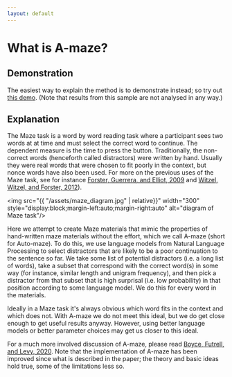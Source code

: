```yaml
---
layout: default
---
```


# What is A-maze?

## Demonstration

The easiest way to explain the method is to demonstrate instead; so try out [this demo](http://syntaxgym.org:666/experiment.html). (Note that results from this sample are not analysed in any way.) 

<!--<iframe src="http://syntaxgym.org:666/experiment.html" width="710" height="400" style="border:2px solid black;"></iframe>
<br>-->


## Explanation

The Maze task is a word by word reading task where a participant sees two words at at time and must select the correct word to continue. The dependent measure is the time to press the button. Traditionally, the non-correct words (henceforth called distractors) were written by hand. Usually they were real words that were chosen to fit poorly in the context, but nonce words have also been used. For more on the previous uses of the Maze task, see for instance [Forster, Guerrera, and Elliot, 2009](https://www.researchgate.net/profile/Kenneth_Forster/publication/23964016_The_maze_task_Measuring_forced_incremental_sentence_processing_time/links/0c960528e5bae4cf4b000000/The-maze-task-Measuring-forced-incremental-sentence-processing-time.pdf) and [Witzel, Witzel, and Forster, 2012](https://www.researchgate.net/profile/Jeffrey_Witzel/publication/51719334_Comparisons_of_online_reading_paradigms_Eye_tracking_moving-window_and_maze/links/556c4f7208aeab7772218886/Comparisons-of-online-reading-paradigms-Eye-tracking-moving-window-and-maze.pdf)). 

<img src="{{ "/assets/maze_diagram.jpg" | relative}}" width="300" style="display:block;margin-left:auto;margin-right:auto" alt="diagram of Maze task"/>

Here we attempt to create Maze materials that mimic the properties of hand-written maze materials without the effort, which we call A-maze (short for Auto-maze). To do this, we use language models from Natural Language Processing to select distractors that are likely to be a poor continuation to the sentence so far. We take some list of potential distractors (i.e. a long list of words), take a subset that correspond with the correct word(s) in some way (for instance, similar length and unigram frequency), and then pick a distractor from that subset that is high surprisal (i.e. low probability) in that position according to some language model. We do this for every word in the materials. 

Ideally in a Maze task it's always obvious which word fits in the context and which does not. With A-maze we do not meet this ideal, but we do get close enough to get useful results anyway. However, using better language models or better parameter choices may get us closer to this ideal.

For a much more involved discussion of A-maze, please read [Boyce, Futrell, and Levy, 2020](https://psyarxiv.com/b7nqd/). Note that the implementation of A-maze has been improved since what is described in the paper; the theory and basic ideas hold true, some of the limitations less so. 

